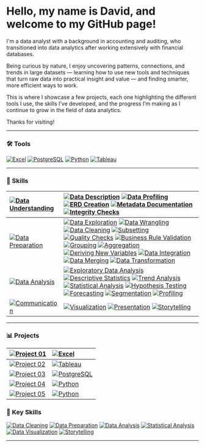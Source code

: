 # Hello, my name is David, and welcome to my GitHub page!

I'm a data analyst with a background in accounting and auditing, who transitioned into data analytics after working extensively with financial databases.

Being curious by nature, I enjoy uncovering patterns, connections, and trends in large datasets — learning how to use new tools and techniques that turn raw data into practical insight and value — and finding smarter, more efficient ways to work.

This is where I showcase a few projects, each one highlighting the different tools I use, the skills I’ve developed, and the progress I’m making as I continue to grow in the field of data analytics.

Thanks for visiting!

---

### 🛠️ Tools <!--& Technologies-->
[![Excel](https://img.shields.io/badge/Excel-217346?logo=microsoft-excel&logoColor=white)](#)
[![PostgreSQL](https://img.shields.io/badge/PostgreSQL-336791?logo=postgresql&logoColor=white)](#)
[![Python](https://img.shields.io/badge/Python-3776AB?logo=python&logoColor=white)](#)
[![Tableau](https://img.shields.io/badge/Tableau-1C4481?logo=tableau&logoColor=white)](#)
<!--[![Power BI](https://img.shields.io/badge/Power%20BI-F2C811?logo=power-bi&logoColor=black)](#)-->

</div>

---

### 🧠 Skills
[![Data Understanding](https://img.shields.io/badge/Data%20Understanding-4CAF50)](#) | [![Data Description](https://img.shields.io/badge/Data%20Description-4CAF50)](#) [![Data Profiling](https://img.shields.io/badge/Data%20Profiling-4CAF50)](#) [![ERD Creation](https://img.shields.io/badge/ERD%20Creation-4CAF50)](#) [![Metadata Documentation](https://img.shields.io/badge/Metadata%20Documentation-4CAF50)](#) [![Integrity Checks](https://img.shields.io/badge/Integrity%20Checks-4CAF50)](#)
:---|:---
[![Data Preparation](https://img.shields.io/badge/Data%20Preparation-2196F3)](#) | [![Data Exploration](https://img.shields.io/badge/Data%20Exploration-2196F3)](#) [![Data Wrangling](https://img.shields.io/badge/Data%20Wrangling-2196F3)](#) [![Data Cleaning](https://img.shields.io/badge/Data%20Cleaning-2196F3)](#) [![Subsetting](https://img.shields.io/badge/Subsetting-2196F3)](#) [![Quality Checks](https://img.shields.io/badge/Quality%20Checks-2196F3)](#) [![Business Rule Validation](https://img.shields.io/badge/Business%20Rule%20Validation-2196F3)](#) [![Grouping](https://img.shields.io/badge/Grouping-2196F3)](#) [![Aggregation](https://img.shields.io/badge/Aggregation-2196F3)](#) [![Deriving New Variables](https://img.shields.io/badge/Deriving%20New%20Variables-2196F3)](#) [![Data Integration](https://img.shields.io/badge/Data%20Integration-2196F3)](#) [![Data Merging](https://img.shields.io/badge/Data%20Merging-2196F3)](#) [![Data Transformation](https://img.shields.io/badge/Data%20Transformation-2196F3)](#)
[![Data Analysis](https://img.shields.io/badge/Analysis-9C27B0)](#) | [![Exploratory Data Analysis](https://img.shields.io/badge/Exploratory%20Data%20Analysis-673AB7)](#) [![Descriptive Statistics](https://img.shields.io/badge/Descriptive%20Statistics-673AB7)](#) [![Trend Analysis](https://img.shields.io/badge/Trend%20Analysis-673AB7)](#) [![Statistical Analysis](https://img.shields.io/badge/Statistical%20Analysis-673AB7)](#) [![Hypothesis Testing](https://img.shields.io/badge/Hypothesis%20Testing-673AB7)](#) [![Forecasting](https://img.shields.io/badge/Forecasting-673AB7)](#) [![Segmentation](https://img.shields.io/badge/Segmentation-673AB7)](#) [![Profiling](https://img.shields.io/badge/Profiling-673AB7)](#)
[![Communication](https://img.shields.io/badge/Communication-26A69A)](#) |[![Visualization](https://img.shields.io/badge/Visualization-26A69A)](#) [![Presentation](https://img.shields.io/badge/Presentation-26A69A)](#) [![Storytelling](https://img.shields.io/badge/Storytelling-26A69A)](#)

---

### 📊 Projects

[![Project 01](https://img.shields.io/badge/Project_01-Video_Game_Analysis-blue)](https://github.com/davidgriesel/01_video_game_market_analysis) | <span>[![Excel](https://img.shields.io/badge/Excel-217346?logo=microsoft-excel&logoColor=white)](#)</span>
:---|:---
[![Project 02](https://img.shields.io/badge/Project_02-Flu_Risk_Forecasting-green)](https://github.com/davidgriesel/02_flu_risk_forecasting) | <span>[![Tableau](https://img.shields.io/badge/Tableau-1C4481?logo=tableau&logoColor=white)](#)</span>
[![Project 03](https://img.shields.io/badge/Project_03-Streaming_DB_Queries-yellow)](https://github.com/davidgriesel/03_streaming_service_database_queries) | <span>[![PostgreSQL](https://img.shields.io/badge/PostgreSQL-336791?logo=postgresql&logoColor=white)](#)</span>
[![Project 04](https://img.shields.io/badge/Project_04-Customer_Segmentation-orange)](https://github.com/davidgriesel/04_customer_segmentation_behavioural_analysis)| <span>[![Python](https://img.shields.io/badge/Python-3776AB?logo=python&logoColor=white)](#)</span>
[![Project 05](https://img.shields.io/badge/Project_05-Coffee_Modelling-brown)](https://github.com/davidgriesel/06_coffee_quality_modelling) | <span>[![Python](https://img.shields.io/badge/Python-3776AB?logo=python&logoColor=white)](#)</span>


### 🧠 Key Skills
[![Data Cleaning](https://img.shields.io/badge/Data%20Cleaning-4CAF50)](#)
[![Data Preparation](https://img.shields.io/badge/Data%20Preparation-2196F3)](#)
[![Data Analysis](https://img.shields.io/badge/Data%20Analysis-9C27B0)](#)
[![Statistical Analysis](https://img.shields.io/badge/Statistical%20Analysis-673AB7)](#)
[![Data Visualization](https://img.shields.io/badge/Data%20Visualization-26A69A)](#)
[![Storytelling](https://img.shields.io/badge/Storytelling-607D8B)](#)

---


